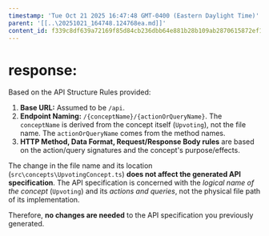 ```yaml
---
timestamp: 'Tue Oct 21 2025 16:47:48 GMT-0400 (Eastern Daylight Time)'
parent: '[[..\20251021_164748.124768ea.md]]'
content_id: f339c8df639a72169f85d84cb236dbb64e881b28b109ab2870615872ef146c9e
---
```


# response:

Based on the API Structure Rules provided:

1. **Base URL:** Assumed to be `/api`.
2. **Endpoint Naming:** `/{conceptName}/{actionOrQueryName}`. The `conceptName` is derived from the concept itself (`Upvoting`), not the file name. The `actionOrQueryName` comes from the method names.
3. **HTTP Method, Data Format, Request/Response Body rules** are based on the action/query signatures and the concept's purpose/effects.

The change in the file name and its location (`src\concepts\UpvotingConcept.ts`) **does not affect the generated API specification**. The API specification is concerned with the *logical name of the concept* (`Upvoting`) and its *actions and queries*, not the physical file path of its implementation.

Therefore, **no changes are needed** to the API specification you previously generated.
